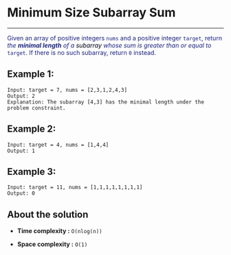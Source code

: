 # Minimum Size Subarray Sum

---

<font color="#1a237e">

Given an array of positive integers `nums` and a positive integer `target`, return _the **minimal length** of a
<font color="rgb(0 122 125)">subarray</font> whose sum is greater than or equal to_ `target`. If there is no such subarray, return `0` instead.

</font>

## Example 1:

```
Input: target = 7, nums = [2,3,1,2,4,3]
Output: 2
Explanation: The subarray [4,3] has the minimal length under the problem constraint.
```

## Example 2:

```
Input: target = 4, nums = [1,4,4]
Output: 1
```

## Example 3:

```
Input: target = 11, nums = [1,1,1,1,1,1,1,1]
Output: 0
```

## About the solution

- **Time complexity :** `O(nlog(n))`

- **Space complexity :** `O(1)`
